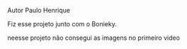 Autor Paulo Henrique

Fiz esse projeto junto com o Bonieky.

neesse projeto não consegui as imagens no primeiro video